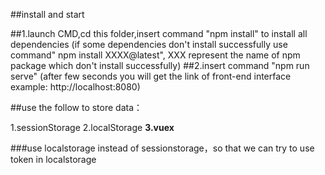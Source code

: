 ##install and start

##1.launch CMD,cd this folder,insert command "npm install" to install all dependencies (if some dependencies don't install successfully use command" npm install XXXX@latest", XXX represent the name of npm package which don't install successfully)
##2.insert command "npm run serve" (after few seconds you will get the link of front-end interface example: http://localhost:8080)

##use the follow to store data：

1.sessionStorage
2.localStorage
**3.vuex**  


###use localstorage instead of sessionstorage，so that we can try to use token in localstorage